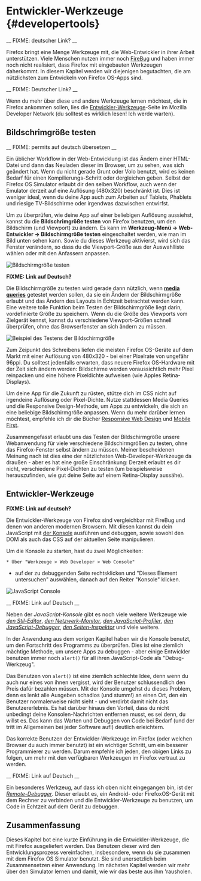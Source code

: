 # Entwickler-Werkzeuge {#developertools}

__ FIXME: deutscher Link? __

Firefox bringt eine Menge Werkzeuge mit, die Web-Entwickler in ihrer Arbeit unterstützen. Viele Menschen nutzen immer noch [FireBug](https://addons.mozilla.org/pt-BR/firefox/addon/firebug/) und haben immer noch nicht realisiert, dass Firefox mit eingebauten Werkzeugen daherkommt. In diesem Kapitel werden wir diejenigen begutachten, die am nützlichsten zum Entwickeln von Firefox OS-Apps sind.

__ FIXME: Deutscher Link? __

Wenn du mehr über diese und andere Werkzeuge lernen möchtest, die in Firefox ankommen sollen, lies die [Entwickler-Werkzeuge](https://developer.mozilla.org/en-US/docs/Tools)-Seite im Mozilla Developer Network (du solltest es wirklich lesen! Ich werde warten).
 
## Bildschrimgröße testen

__ FIXME: permits auf deutsch übersetzen __

Ein üblicher Workflow in der Web-Entwicklung ist das Ändern einer HTML-Datei und dann das Neuladen dieser im Browser, um zu sehen, was sich geändert hat. Wenn du nicht gerade Grunt oder Volo benutzt, wird es keinen Bedarf für einen Kompilierungs-Schritt oder dergleichen geben. Selbst der Firefox OS Simulator erlaubt dir den selben Workflow, auch wenn der Emulator derzeit auf eine Auflösung (480x320) beschränkt ist. Dies ist weniger ideal, wenn du deine App auch zum Arbeiten auf Tablets, Phablets und riesige TV-Bildschirme oder irgendwas dazwischen entwirfst.

Um zu überprüfen, wie deine App auf einer beliebigen Auflösung aussiehst, kannst du die **Bildschrimgröße testen** von Firefox benutzen, um den Bildschirm (und Viewport) zu ändern. Es kann im **Werkzeug-Menü -> Web-Entwickler -> Bildschirmgröße testen** eingeschaltet werden, wie man im Bild unten sehen kann. Sowie du dieses Werkzeug aktivierst, wird sich das Fenster verändern, so dass du die Viewport-Größe aus der Auswahlliste wählen oder mit den Anfassern anpassen.

![Bildschirmgröße testen](images/originals/responsive-design-view.png)

__FIXME: Link auf Deutsch?__

Die Bildschirmgröße zu testen wird gerade dann nützlich, wenn [**media queries**](https://developer.mozilla.org/en-US/docs/Web/Guide/CSS/Media_queries) getestet werden sollen, da sie ein Ändern der Bildschirmgröße erlaubt und das Ändern des Layouts in Echtzeit betrachtet werden kann. Eine weitere tolle Funktion beim Testen der Bildschirmgröße liegt darin, vordefinierte Größe zu speichern. Wenn du die Größe des Viewports vom Zielgerät kennst, kannst du verschiedene Viewport-Größen schnell überprüfen, ohne das Browserfenster an sich ändern zu müssen.

![Beispiel des Testens der Bildschirmgröße](images/originals/responsive-view-sample.png)

Zum Zeipunkt des Schreibens liefen die meisten Firefox OS-Geräte auf dem Markt mit einer Auflösung von 480x320 - bei einer Pixelrate von ungefähr 96ppi. Du solltest jedenfalls erwarten, dass neuere Firefox OS-Hardware mit der Zeit sich ändern werden: Bildschirme werden voraussichtlich mehr Pixel reinpacken und eine höhere Pixeldichte aufweisen (wie Apples Retina-Displays).

Um deine App für die Zukunft zu rüsten, stütze dich im CSS nicht auf irgendeine Auflösung oder Pixel-Dichte. Nutze stattdessen Media Queries und die Responsive Design-Methode, um Apps zu entwickeln, die sich an eine beliebige Bildschirmgröße anpassen. Wenn du mehr darüber lernen möchtest, empfehle ich dir die Bücher [Responsive Web Design](http://www.abookapart.com/products/responsive-web-design) und [Mobile First](http://www.abookapart.com/products/mobile-first).

Zusammengefasst erlaubt uns das Testen der Bildschirmgröße unsere Webanwendung für viele verschiedene Bildschirmgrößen zu testen, ohne das Firefox-Fenster selbst ändern zu müssen. Meiner bescheidenen Meinung nach ist dies eine der nützlichsten Web-Developer-Werkzeuge da draußen - aber es hat eine große Einschränkung: Derzeit erlaubt es dir nicht, verschiedene Pixel-Dichten zu testen (um beispielsweise herauszufinden, wie gut deine Seite auf einem Retina-Display aussähe).

## Entwickler-Werkzeuge

__FIXME: Link auf deutsch?__

Die Entwickler-Werkzeuge von Firefox sind vergleichbar mit FireBug und denen von anderen modernen Browsern. Mit diesen kannst du dein JavaScript mit [der Konsole](https://developer.mozilla.org/en-US/docs/Web/API/console) ausführen und debuggen, sowie sowohl den DOM als auch das CSS auf der aktuellen Seite manipulieren.

Um die Konsole zu starten, hast du zwei Möglichkeiten:

	* Über "Werkzeuge > Web Developer > Web Console"
  * auf der zu debuggenden Seite rechtsklicken und "Dieses Element untersuchen" auswählen, danach auf den Reiter "Konsole" klicken.

![JavaScript Console](images/originals/console-open.png) 

__ FIXME: Link auf Deutsch __

Neben der *JavaScript-Konsole* gibt es noch viele weitere Werkzeuge wie [*den Stil-Editor*](https://developer.mozilla.org/en-US/docs/Tools/Style_Editor), [*den Netzwerk-Monitor*](https://developer.mozilla.org/en-US/docs/Tools/Network_Monitor), [*den JavaScript-Profiler*](https://developer.mozilla.org/en-US/docs/Tools/Profiler), [*den JavaScript-Debugger*](https://developer.mozilla.org/en-US/docs/Tools/Debugger), [*den Seiten-Inspektor*](https://developer.mozilla.org/en-US/docs/Tools/Page_Inspector) und viele weitere.

In der Anwendung aus dem vorigen Kapitel haben wir die Konsole benutzt, um den Fortschritt des Programms zu überprüfen. Dies ist eine ziemlich mächtige Methode, um unsere Apps zu debuggen - aber einige Entwickler benutzen immer noch `alert()` für all ihren JavaScript-Code als "Debug-Werkzeug".

Das Benutzen von `alert()` ist eine ziemlich schlechte Idee, denn wenn du auch nur eines von ihnen vergisst, wird der Benutzer schlussendlich den Preis dafür bezahlen müssen. Mit der Konsole umgehst du dieses Problem, denn es lenkt alle Ausgeben schadlos (und stumm!) an einen Ort, den ein Benutzer normalerweise nicht sieht - und verdirbt damit nicht das Benutzererlebnis. Es hat darüber hinaus den Vorteil, dass du nicht unbedingt deine Konsolen-Nachrichten entfernen musst, es sei denn, du willst es. Das kann das Warten und Debuggen von Code bei Bedarf (und der tritt im Allgemeinen bei jeder Software auf!) deutlich erleichtern.

Das korrekte Benutzen der Entwickler-Werkzeuge im Firefox (oder welchen Browser du auch immer benutzt) ist ein wichtiger Schritt, um ein besserer Programmierer zu werden. Darum empfehle ich jeden, den obigen Links zu folgen, um mehr mit den verfügbaren Werkzeugen im Firefox vertraut zu werden.

__ FIXME: Link auf Deutsch __

Ein besonderes Werkzeug, auf dass ich oben nicht eingegangen bin, ist der [*Remote-Debugger*](https://developer.mozilla.org/en-US/docs/Tools/Remote_Debugging). Dieser erlaubt es, ein Android- oder FirefoxOS-Gerät mit dem Rechner zu verbinden und die Entwickler-Werkzeuge zu benutzen, um Code in Echtzeit auf dem Gerät zu debuggen.

## Zusammenfassung 

Dieses Kapitel bot eine kurze Einführung in die Entwickler-Werkzeuge, die mit Firefox ausgeliefert werden. Das Benutzen dieser wird den Entwicklungsprozess vereinfachen, insbesondere, wenn du sie zusammen mit dem Firefox OS Simulator benutzt. Sie sind unersetzlich beim Zusammensetzen einer Anwendung. Im nächsten Kapitel werden wir mehr über den Simulator lernen und damit, wie wir das beste aus ihm 'rausholen.
